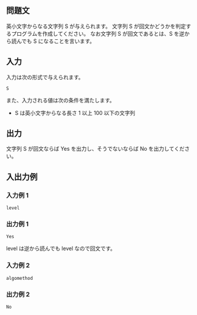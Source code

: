 ## 問題文

英小文字からなる文字列 S が与えられます。
文字列 S が回文かどうかを判定するプログラムを作成してください。 なお文字列 S が回文であるとは、S を逆から読んでも S になることを言います。

## 入力

入力は次の形式で与えられます。

```text
S
```

また、入力される値は次の条件を満たします。

- S は英小文字からなる長さ 1 以上 100 以下の文字列

## 出力

文字列 S が回文ならば Yes を出力し、そうでないならば No を出力してください。

## 入出力例

### 入力例 1

```text
level
```

### 出力例 1

```text
Yes
```

level は逆から読んでも level なので回文です。

### 入力例 2

```text
algomethod
```

### 出力例 2

```text
No
```
